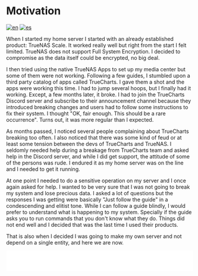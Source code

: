 # Motivation

[![en](https://img.shields.io/badge/lang-en-blue.svg)](Motivation.md)
[![es](https://img.shields.io/badge/lang-es-blue.svg)](Motivation.es.md)

When I started my home server I started with an already established product: TrueNAS Scale. It worked really well but right from the start I felt limited. TrueNAS does not support Full System Encryption. I decided to compromise as the data itself could be encrypted, no big deal.

I then tried using the native TrueNAS Apps to set up my media center but some of them were not working. Following a few guides, I stumbled upon a third party catalog of apps called TrueCharts. I gave them a shot and the apps were working this time. I had to jump several hoops, but I finally had it working. Except, a few months later, it broke. I had to join the TrueCharts Discord server and subscribe to their announcement channel because they introduced breaking changes and users had to follow some instructions to fix their system. I thought "OK, fair enough. This should be a rare occurrence". Turns out, it was more regular than I expected.

As months passed, I noticed several people complaining about TrueCharts breaking too often. I also noticed that there was some kind of feud or at least some tension between the devs of TrueCharts and TrueNAS. I seldomly needed help during a breakage from TrueCharts team and asked help in the Discord server, and while I did get support, the attitude of some of the persons was rude. I endured it as my home server was on the line and I needed to get it running.

At one point I needed to do a sensitive operation on my server and I once again asked for help. I wanted to be very sure that I was not going to break my system and lose precious data. I asked a lot of questions but the responses I was getting were basically "Just follow the guide" in a condescending and elitist tone. While I can follow a guide blindly, I would prefer to understand what is happening to my system. Specially if the guide asks you to run commands that you don't know what they do. Things did not end well and I decided that was the last time I used their products.

That is also when I decided I was going to make my own server and not depend on a single entity, and here we are now.

[<img width="33.3%" src="buttons/prev-Objective.svg" alt="Objective">](Objective.md)[<img width="33.3%" src="buttons/jump-Index.svg" alt="Index">](README.md)[<img width="33.3%" src="buttons/next-Features.svg" alt="Features">](Features.md)

